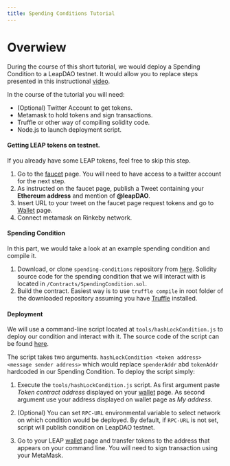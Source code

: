 ```yaml
---
title: Spending Conditions Tutorial
---
```


# Overwiew

During the course of this short tutorial, we would deploy a Spending Condition to a LeapDAO testnet. It would allow you to replace steps presented in this instructional [video](https://www.youtube.com/embed/cB5T0buF8GI).

In the course of the tutorial you will need:

- (Optional) Twitter Account to get tokens.
- Metamask to hold tokens and sign transactions.
- Truffle or other way of compiling solidity code.
- Node.js to launch deployment script.

#### Getting LEAP tokens on testnet.

If you already have some  LEAP tokens, feel free to skip this step.

1. Go to the [faucet](https://testnet.leapdao.org/faucet) page. You will need to have access to a twitter account for the next step.
2. As instructed on the faucet page, publish a Tweet containing your **Ethereum address** and mention of **@leapDAO**.
3. Insert URL to your tweet on the faucet page request tokens and go to [Wallet](https://testnet.leapdao.org/wallet) page.
4. Connect metamask on Rinkeby network.

#### Spending Condition
In this part, we would take a look at an example spending condition and compile it.

1. Download, or clone `spending-conditions` repository from [here](https://github.com/leapdao/spending-conditions/blob/master/tools/hashLockCondition.js). Solidity source code for the spending condition that we will interact with is located in `/Contracts/SpendingCondition.sol`.
2. Build the contract. Easiest way is to use `truffle compile` in root folder of the downloaded repository assuming you have [Truffle](https://truffleframework.com/) installed.


#### Deployment

We will use a command-line script located at `tools/hashLockCondition.js` to deploy our condition and interact with it. The source code of the script can be found [here](
 https://github.com/leapdao/spending-conditions/blob/master/tools/hashLockCondition.js).

The script takes two arguments. `hashLockCondition <token address> <message sender address>` which would replace `spenderAddr` abd `tokenAddr` hardcoded in our Spending Condition. To deploy the script simply:

1. Execute the `tools/hashLockCondition.js` script. As first argument paste *Token contract address* displayed on your [wallet](https://testnet.leapdao.org/wallet) page. As second argument use your address displayed on wallet page as *My address*.

2. (Optional) You can set `RPC-URL` environmental variable to select network on which condition would be deployed. By default, if `RPC-URL` is not set, script will publish condition on LeapDAO testnet.
3. Go to your LEAP [wallet](https://testnet.leapdao.org/wallet) page and transfer tokens to the address that appears on your command line. You will need to sign transaction using your MetaMask.
